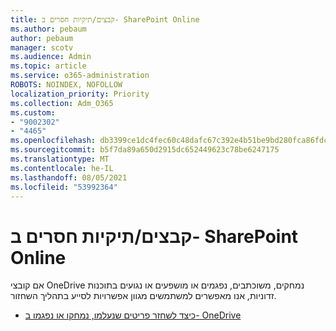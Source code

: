 ```yaml
---
title: קבצים/תיקיות חסרים ב- SharePoint Online
ms.author: pebaum
author: pebaum
manager: scotv
ms.audience: Admin
ms.topic: article
ms.service: o365-administration
ROBOTS: NOINDEX, NOFOLLOW
localization_priority: Priority
ms.collection: Adm_O365
ms.custom:
- "9002302"
- "4465"
ms.openlocfilehash: db3399ce1dc4fec60c48dafc67c392e4b51be9bd280fca86fdc3ef3b56ed1c6e
ms.sourcegitcommit: b5f7da89a650d2915dc652449623c78be6247175
ms.translationtype: MT
ms.contentlocale: he-IL
ms.lasthandoff: 08/05/2021
ms.locfileid: "53992364"
---
```

# <a name="missing-filesfolders-in-sharepoint-online"></a>קבצים/תיקיות חסרים ב- SharePoint Online

אם קובצי OneDrive נמחקים, משוכתבים, נפגמים או מושפעים או נגועים בתוכנות זדוניות, אנו מאפשרים למשתמשים מגוון אפשרויות לסייע בתהליך השחזור.

- [כיצד לשחזר פריטים שנעלמו, נמחקו או נפגמו ב- OneDrive](https://go.microsoft.com/fwlink/?linkid=2125166)
